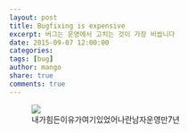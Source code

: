 ```yaml
---
layout: post
title: Bugfixing is expensive
excerpt: 버그는 운영에서 고치는 것이 가장 비쌉니다
date: 2015-09-07 12:00:00
categories:
tags: [bug]
author: mango
share: true
comments: true  
---
```


<figure>
	<a href="https://www.youtube.com/watch?v=1m3eRFeCInY"><img src="http://image.slidesharecdn.com/c3codereviewtoobusy-100614181446-phpapp02/95/code-review-for-teams-too-busy-to-review-code-atlassian-summit-2010-10-728.jpg?cb=1276714324"></a>
	<figcaption>내가힘든이유가여기있었어나란남자운영만7년</figcaption>
</figure>
